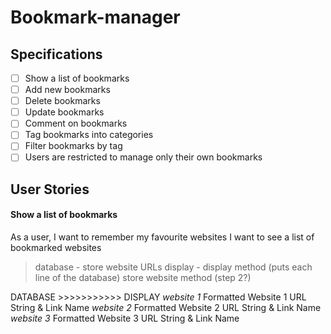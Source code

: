 # Bookmark-manager

## Specifications

- [ ] Show a list of bookmarks
- [ ] Add new bookmarks
- [ ] Delete bookmarks
- [ ] Update bookmarks
- [ ] Comment on bookmarks
- [ ] Tag bookmarks into categories
- [ ] Filter bookmarks by tag
- [ ] Users are restricted to manage only their own bookmarks

## User Stories

#### Show a list of bookmarks

As a user, 
I want to remember my favourite websites
I want to see a list of bookmarked websites

> database - store website URLs
> display - display method (puts each line of the database)
> store website method (step 2?)

DATABASE   >>>>>>>>>>> DISPLAY
*website 1*            Formatted Website 1 URL String & Link Name 
*website 2*            Formatted Website 2 URL String & Link Name 
*website 3*            Formatted Website 3 URL String & Link Name
